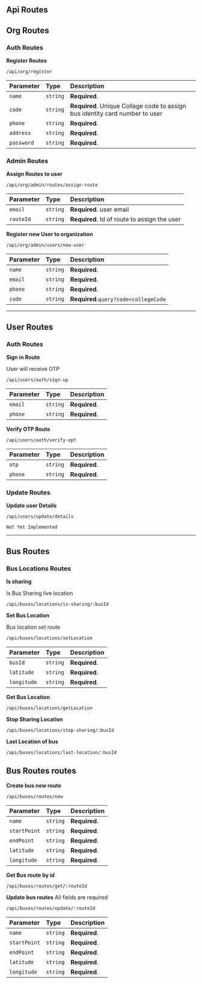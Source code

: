 ## Api Routes

## Org Routes

### Auth Routes
**Register Routes**
```
/api/org/register
```
| Parameter | Type     | Description                                                                 |
| :-------- | :------- | :-------------------------------------------------------------------------- |
| `name`    | `string` | **Required**.                                                               |
| `code`    | `string` | **Required**. Unique Collage code to assign bus identity card number to user|
| `phone`   | `string` | **Required**.                                                               |
| `address` | `string` | **Required**.                                                               |
| `password`| `string` | **Required**.                                                               |


### Admin Routes

**Assign Routes to user**

```
/api/org/admin/routes/assign-route
```

| Parameter | Type     | Description                                  |
| :-------- | :------- | :------------------------------------------- |
| `email`   | `string` | **Required**. user email                     |
| `routeId` | `string` | **Required**. Id of route to assign the user |


**Register new User to organization**
```
/api/org/admin/users/new-user
```
| Parameter | Type     | Description                                  |
| :-------- | :------- | :------------------------------------------- |
| `name`    | `string` | **Required**.                                |
| `email`   | `string` | **Required**.                                |
| `phone`   | `string` | **Required**.                                |
| `code`    | `string` | **Required**.```query?code=collegeCode```    |
-----------------------------------------------------------------------


## User Routes

### Auth Routes

**Sign in Route**

User will receive OTP
```
/api/users/auth/sign-up
```
| Parameter | Type     | Description                       |
| :-------- | :------- | :-------------------------------- |
| `email`   | `string` | **Required**.                     |
| `phone`   | `string` | **Required**.                     |

**Verify OTP Route**
```
/api/users/auth/verify-opt
```
| Parameter | Type     | Description                       |
| :-------- | :------- | :-------------------------------- |
| `otp`     | `string` | **Required**.                     |
| `phone`   | `string` | **Required**.                     |

### Update Routes

**Update user Details**

```
/api/users/update/details
```
`Not Yet Implemented`

--------------------------------------------------------------------------------------


## Bus Routes

### Bus Locations Routes
**Is sharing**

Is Bus Sharing live location
```
/api/buses/locations/is-sharing/:busId
```

**Set Bus Location**

Bus location set route
```
/api/buses/locations/setLocation
```
| Parameter   | Type     | Description                       |
| :---------- | :------- | :-------------------------------- |
| `busId`     | `string` | **Required**.                     |
| `latitude`  | `string` | **Required**.                     |
| `longitude` | `string` | **Required**.                     |

**Get Bus Location**

```
/api/buses/locations/getLocation
```

**Stop Sharing Location**
```
/api/buses/locations/stop-sharing/:busId
```

**Last Location of bus**
```
/api/buses/locations/last-location/:busId
```

## Bus Routes routes

**Create bus new route**

```
/api/buses/routes/new
```
| Parameter     | Type     | Description                       |
| :------------ | :------- | :-------------------------------- |
| `name`        | `string` | **Required**.                     |
| `startPoint`  | `string` | **Required**.                     |
| `endPoint`    | `string` | **Required**.                     |
| `latitude`    | `string` | **Required**.                     |
| `longitude`   | `string` | **Required**.                     |

**Get Bus route by id**
```
/api/buses/routes/get/:routeId
```

**Update bus routes**
All fields are required 
```
/api/buses/routes/update/:routeId
```
| Parameter     | Type     | Description                       |
| :------------ | :------- | :-------------------------------- |
| `name`        | `string` | **Required**.                     |
| `startPoint`  | `string` | **Required**.                     |
| `endPoint`    | `string` | **Required**.                     |
| `latitude`    | `string` | **Required**.                     |
| `longitude`   | `string` | **Required**.                     |